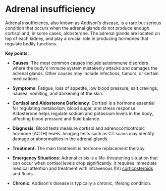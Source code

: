<!--
source: gpt-3 + jph editing
aka: Addison's disease
tags: conditions
-->

# Adrenal insufficiency

Adrenal insufficiency, also known as Addison's disease, is a rare but serious condition that occurs when the adrenal glands do not produce enough cortisol and, in some cases, aldosterone. The adrenal glands are located on top of each kidney, and play a crucial role in producing hormones that regulate bodily functions.

**Key points**:

* **Causes**: The most common causes include autoimmune disorders where the body's immune system mistakenly attacks and damages the adrenal glands. Other causes may include infections, tumors, or certain medications.

* **Symptoms**: Fatigue, loss of appetite, low blood pressure, salt cravings, nausea, vomiting, and darkening of the skin.

* **Cortisol and Aldosterone Deficiency**: Cortisol is a hormone essential for regulating metabolism, blood sugar, and stress response. Aldosterone helps regulate sodium and potassium levels in the body, affecting blood pressure and fluid balance.

* **Diagnosis**: Blood tests measure cortisol and adrenocorticotropic hormone (ACTH) levels. Imaging tests such as CT scans may identify damage or abnormalities in the adrenal glands.

* **Treatment**: The main treatment is hormone replacement therapy.

* **Emergency Situations**: Adrenal crisis is a life-threatening situation that can occur when cortisol levels drop significantly. It requires immediate medical attention and treatment with intravenous (IV) [corticosteroids](../corticosteroids/) and fluids.

* **Chronic**: Addison's disease is typically a chronic, lifelong condition.